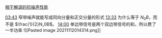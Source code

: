 [相干解调的抗噪声性能](file://C:/Users/cheda/Videos/14830409/38/14830409_38_0.mp4)

[03:43](file:///C:/Users/cheda/Videos/14830409/38/14830409_38_0.mp4#t=223.041668)
窄带噪声就能写成同向分量和正交分量的形式
[13:33](file:///C:/Users/cheda/Videos/14830409/38/14830409_38_0.mp4#t=813.950555)
为什么等于 $N_0B$，而不是 $\frac{1}{2}N_0B$。
[14:00](file:///C:/Users/cheda/Videos/14830409/38/14830409_38_0.mp4#t=840.019112)
单边带信号是两个双边带信号的和，所以费了一半功率
![[Pasted image 20211112014314.png]]